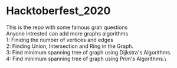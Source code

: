 # Hacktoberfest_2020
This is the repo with some famous grah questions\
Anyone intrested can add more graphs algorithms\
1: Finidng the number of vertices and edges\
2: Finding Union, Intersection and Ring in the Graph.\
3: Find minimum spanning tree of graph using Dijkstra's Algorithms.\
4: Find minimum spanning tree of graph using Prim's Algorithms.\

